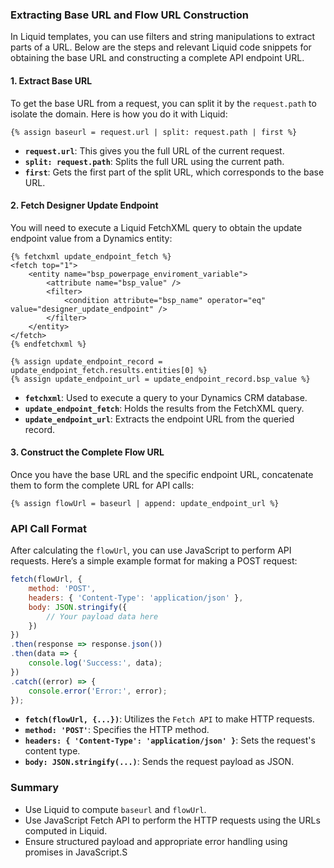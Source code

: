 ### Extracting Base URL and Flow URL Construction

In Liquid templates, you can use filters and string manipulations to extract parts of a URL. Below are the steps and relevant Liquid code snippets for obtaining the base URL and constructing a complete API endpoint URL.

#### 1. Extract Base URL

To get the base URL from a request, you can split it by the `request.path` to isolate the domain. Here is how you do it with Liquid:

```liquid
{% assign baseurl = request.url | split: request.path | first %}
```

- **`request.url`**: This gives you the full URL of the current request.
- **`split: request.path`**: Splits the full URL using the current path.
- **`first`**: Gets the first part of the split URL, which corresponds to the base URL.

#### 2. Fetch Designer Update Endpoint

You will need to execute a Liquid FetchXML query to obtain the update endpoint value from a Dynamics entity:

```liquid
{% fetchxml update_endpoint_fetch %}
<fetch top="1">
    <entity name="bsp_powerpage_enviroment_variable">
        <attribute name="bsp_value" />
        <filter>
            <condition attribute="bsp_name" operator="eq" value="designer_update_endpoint" />
        </filter>
    </entity>
</fetch>
{% endfetchxml %}

{% assign update_endpoint_record = update_endpoint_fetch.results.entities[0] %}
{% assign update_endpoint_url = update_endpoint_record.bsp_value %}
```

- **`fetchxml`**: Used to execute a query to your Dynamics CRM database.
- **`update_endpoint_fetch`**: Holds the results from the FetchXML query.
- **`update_endpoint_url`**: Extracts the endpoint URL from the queried record.

#### 3. Construct the Complete Flow URL

Once you have the base URL and the specific endpoint URL, concatenate them to form the complete URL for API calls:

```liquid
{% assign flowUrl = baseurl | append: update_endpoint_url %}
```

### API Call Format

After calculating the `flowUrl`, you can use JavaScript to perform API requests. Here’s a simple example format for making a POST request:

```javascript
fetch(flowUrl, {
    method: 'POST',
    headers: { 'Content-Type': 'application/json' },
    body: JSON.stringify({
        // Your payload data here
    })
})
.then(response => response.json())
.then(data => {
    console.log('Success:', data);
})
.catch((error) => {
    console.error('Error:', error);
});
```

- **`fetch(flowUrl, {...})`**: Utilizes the `Fetch API` to make HTTP requests.
- **`method: 'POST'`**: Specifies the HTTP method.
- **`headers: { 'Content-Type': 'application/json' }`**: Sets the request's content type.
- **`body: JSON.stringify(...)`**: Sends the request payload as JSON.

### Summary

- Use Liquid to compute `baseurl` and `flowUrl`.
- Use JavaScript Fetch API to perform the HTTP requests using the URLs computed in Liquid.
- Ensure structured payload and appropriate error handling using promises in JavaScript.S